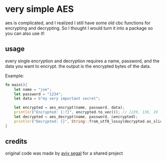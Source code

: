 # very simple AES

aes is complicated, and I realized I still have some old cbc functions for encrypting and decrypting.
So I thought I would turn it into a package so you can also use it!

## usage

every single encryption and decryption requires a name, password, and the data you want to encrypt. the output is
the encrypted bytes of the data.

Example:

```rust
fn main(){
    let name = "joe";
    let password = "1234";
    let data = b"my very important secret";

    let encrypted = aes_encrypt(name, password, data);
    println!("Encrypted: {:?}", encrypted.to_vec()); // [229, 138, 19 ... 113, 59]
    let decrypted = aes_decrypt(name, password, &encrypted);
    println!("Decrypted: {}", String::from_utf8_lossy(decrypted.as_slice())); // my very important secret
}
```

## credits

original code was made by [aviv segal](https://github.com/aviv-segal) for a shared project
